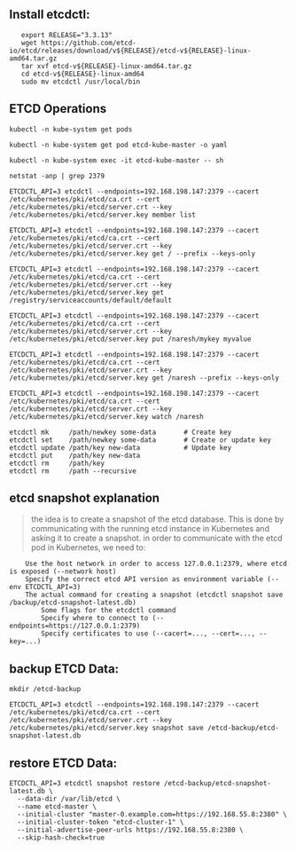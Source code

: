 ## Install etcdctl: 

```
   export RELEASE="3.3.13"
   wget https://github.com/etcd-io/etcd/releases/download/v${RELEASE}/etcd-v${RELEASE}-linux-amd64.tar.gz
   tar xvf etcd-v${RELEASE}-linux-amd64.tar.gz
   cd etcd-v${RELEASE}-linux-amd64
   sudo mv etcdctl /usr/local/bin
````
## ETCD Operations 

`kubectl -n kube-system get pods` 

`kubectl -n kube-system get pod etcd-kube-master -o yaml`

`kubectl -n kube-system exec -it etcd-kube-master -- sh`

`netstat -anp | grep 2379`

`ETCDCTL_API=3 etcdctl --endpoints=192.168.198.147:2379 --cacert /etc/kubernetes/pki/etcd/ca.crt --cert /etc/kubernetes/pki/etcd/server.crt --key /etc/kubernetes/pki/etcd/server.key member list`

`ETCDCTL_API=3 etcdctl --endpoints=192.168.198.147:2379 --cacert /etc/kubernetes/pki/etcd/ca.crt --cert /etc/kubernetes/pki/etcd/server.crt --key /etc/kubernetes/pki/etcd/server.key get / --prefix --keys-only`

`ETCDCTL_API=3 etcdctl --endpoints=192.168.198.147:2379 --cacert /etc/kubernetes/pki/etcd/ca.crt --cert /etc/kubernetes/pki/etcd/server.crt --key /etc/kubernetes/pki/etcd/server.key get /registry/serviceaccounts/default/default`

`ETCDCTL_API=3 etcdctl --endpoints=192.168.198.147:2379 --cacert /etc/kubernetes/pki/etcd/ca.crt --cert /etc/kubernetes/pki/etcd/server.crt --key /etc/kubernetes/pki/etcd/server.key put /naresh/mykey myvalue`

`ETCDCTL_API=3 etcdctl --endpoints=192.168.198.147:2379 --cacert /etc/kubernetes/pki/etcd/ca.crt --cert /etc/kubernetes/pki/etcd/server.crt --key /etc/kubernetes/pki/etcd/server.key get /naresh --prefix --keys-only`

`ETCDCTL_API=3 etcdctl --endpoints=192.168.198.147:2379 --cacert /etc/kubernetes/pki/etcd/ca.crt --cert /etc/kubernetes/pki/etcd/server.crt --key /etc/kubernetes/pki/etcd/server.key watch /naresh`

```
etcdctl mk     /path/newkey some-data       # Create key
etcdctl set    /path/newkey some-data       # Create or update key
etcdctl update /path/key new-data           # Update key
etcdctl put    /path/key new-data
etcdctl rm     /path/key
etcdctl rm     /path --recursive
```

## etcd snapshot explanation

> the idea is to create a snapshot of the etcd database. This is done by communicating with the running etcd instance in Kubernetes and asking it to create a snapshot. 
> in order to communicate with the etcd pod in Kubernetes, we need to:

```
	Use the host network in order to access 127.0.0.1:2379, where etcd is exposed (--network host)
	Specify the correct etcd API version as environment variable (--env ETCDCTL_API=3)
	The actual command for creating a snapshot (etcdctl snapshot save /backup/etcd-snapshot-latest.db)
		Some flags for the etcdctl command
		Specify where to connect to (--endpoints=https://127.0.0.1:2379)
		Specify certificates to use (--cacert=..., --cert=..., --key=...)
```	

## backup ETCD Data:

`mkdir /etcd-backup`

`ETCDCTL_API=3 etcdctl --endpoints=192.168.198.147:2379 --cacert /etc/kubernetes/pki/etcd/ca.crt --cert /etc/kubernetes/pki/etcd/server.crt --key /etc/kubernetes/pki/etcd/server.key snapshot save /etcd-backup/etcd-snapshot-latest.db`

## restore ETCD Data:

``` 
ETCDCTL_API=3 etcdctl snapshot restore /etcd-backup/etcd-snapshot-latest.db \
  --data-dir /var/lib/etcd \
  --name etcd-master \
  --initial-cluster "master-0.example.com=https://192.168.55.8:2380" \
  --initial-cluster-token "etcd-cluster-1" \
  --initial-advertise-peer-urls https://192.168.55.8:2380 \
  --skip-hash-check=true 
  ```
